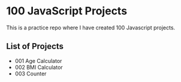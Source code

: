 # 100 JavaScript Projects

This is a practice repo where I have created 100 Javascript projects.


## List of Projects

- 001 Age Calculator
- 002 BMI Calculator
- 003 Counter